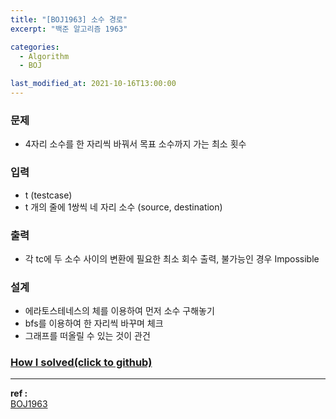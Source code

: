 ```yaml
---
title: "[BOJ1963] 소수 경로"
excerpt: "백준 알고리즘 1963"

categories:
  - Algorithm
  - BOJ

last_modified_at: 2021-10-16T13:00:00
---
```


### 문제

- 4자리 소수를 한 자리씩 바꿔서 목표 소수까지 가는 최소 횟수

### 입력

- t (testcase)
- t 개의 줄에 1쌍씩 네 자리 소수 (source, destination)

### 출력

- 각 tc에 두 소수 사이의 변환에 필요한 최소 회수 출력, 불가능인 경우 Impossible

### 설계

- 에라토스테네스의 체를 이용하여 먼저 소수 구해놓기
- bfs를 이용하여 한 자리씩 바꾸며 체크
- 그래프를 떠올릴 수 있는 것이 관건

### [How I solved(click to github)](https://github.com/mindflip/Algorithm_BOJ/blob/master/boj1963.cpp)

---

**ref :**  
[BOJ1963](https://www.acmicpc.net/problem/1963)
